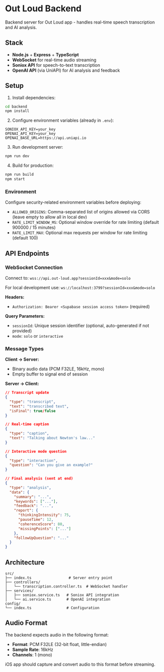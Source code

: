 # Out Loud Backend

Backend server for Out Loud app - handles real-time speech transcription and AI analysis.

## Stack

- **Node.js** + **Express** + **TypeScript**
- **WebSocket** for real-time audio streaming
- **Soniox API** for speech-to-text transcription
- **OpenAI API** (via UniAPI) for AI analysis and feedback

## Setup

1. Install dependencies:
```bash
cd backend
npm install
```

2. Configure environment variables (already in `.env`):
```env
SONIOX_API_KEY=your_key
OPENAI_API_KEY=your_key
OPENAI_BASE_URL=https://api.uniapi.io
```

3. Run development server:
```bash
npm run dev
```

4. Build for production:
```bash
npm run build
npm start
```

### Environment

Configure security-related environment variables before deploying:

- `ALLOWED_ORIGINS`: Comma-separated list of origins allowed via CORS (leave empty to allow all in local dev)
- `RATE_LIMIT_WINDOW_MS`: Optional window override for rate limiting (default 900000 / 15 minutes)
- `RATE_LIMIT_MAX`: Optional max requests per window for rate limiting (default 100)

## API Endpoints

### WebSocket Connection

Connect to: `wss://api.out-loud.app?sessionId=xxx&mode=solo`

For local development use: `ws://localhost:3799?sessionId=xxx&mode=solo`

**Headers:**
- `Authorization: Bearer <Supabase session access token>` (required)

**Query Parameters:**
- `sessionId`: Unique session identifier (optional, auto-generated if not provided)
- `mode`: `solo` or `interactive`

### Message Types

**Client → Server:**
- Binary audio data (PCM F32LE, 16kHz, mono)
- Empty buffer to signal end of session

**Server → Client:**
```json
// Transcript update
{
  "type": "transcript",
  "text": "transcribed text",
  "isFinal": true/false
}

// Real-time caption
{
  "type": "caption",
  "text": "Talking about Newton's law..."
}

// Interactive mode question
{
  "type": "interaction",
  "question": "Can you give an example?"
}

// Final analysis (sent at end)
{
  "type": "analysis",
  "data": {
    "summary": "...",
    "keywords": ["..."],
    "feedback": "...",
    "report": {
      "thinkingIntensity": 75,
      "pauseTime": 12,
      "coherenceScore": 80,
      "missingPoints": ["..."]
    },
    "followUpQuestion": "..."
  }
}
```

## Architecture

```
src/
├── index.ts                 # Server entry point
├── controllers/
│   └── transcription.controller.ts  # WebSocket handler
├── services/
│   ├── soniox.service.ts   # Soniox API integration
│   └── ai.service.ts       # OpenAI integration
config/
└── index.ts                # Configuration
```

## Audio Format

The backend expects audio in the following format:
- **Format**: PCM F32LE (32-bit float, little-endian)
- **Sample Rate**: 16kHz
- **Channels**: 1 (mono)

iOS app should capture and convert audio to this format before streaming.
